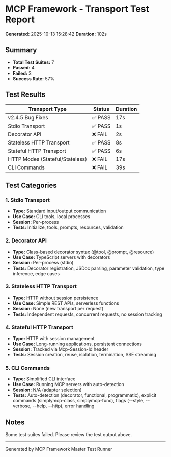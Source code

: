 # MCP Framework - Transport Test Report

**Generated:** 2025-10-13 15:28:42
**Duration:** 102s

## Summary

- **Total Test Suites:** 7
- **Passed:** 4
- **Failed:** 3
- **Success Rate:** 57%

## Test Results

| Transport Type | Status | Duration |
|----------------|--------|----------|
| v2.4.5 Bug Fixes | ✅ PASS | 17s |
| Stdio Transport | ✅ PASS | 1s |
| Decorator API | ❌ FAIL | 2s |
| Stateless HTTP Transport | ✅ PASS | 8s |
| Stateful HTTP Transport | ✅ PASS | 6s |
| HTTP Modes (Stateful/Stateless) | ❌ FAIL | 17s |
| CLI Commands | ❌ FAIL | 39s |

## Test Categories

### 1. Stdio Transport
- **Type:** Standard input/output communication
- **Use Case:** CLI tools, local processes
- **Session:** Per-process
- **Tests:** Initialize, tools, prompts, resources, validation

### 2. Decorator API
- **Type:** Class-based decorator syntax (@tool, @prompt, @resource)
- **Use Case:** TypeScript servers with decorators
- **Session:** Per-process (stdio)
- **Tests:** Decorator registration, JSDoc parsing, parameter validation, type inference, edge cases

### 3. Stateless HTTP Transport
- **Type:** HTTP without session persistence
- **Use Case:** Simple REST APIs, serverless functions
- **Session:** None (new transport per request)
- **Tests:** Independent requests, concurrent requests, no session tracking

### 4. Stateful HTTP Transport
- **Type:** HTTP with session management
- **Use Case:** Long-running applications, persistent connections
- **Session:** Tracked via Mcp-Session-Id header
- **Tests:** Session creation, reuse, isolation, termination, SSE streaming

### 5. CLI Commands
- **Type:** Simplified CLI interface
- **Use Case:** Running MCP servers with auto-detection
- **Session:** N/A (adapter selection)
- **Tests:** Auto-detection (decorator, functional, programmatic), explicit commands (simplymcp-class, simplymcp-func), flags (--style, --verbose, --help, --http), error handling

## Notes

Some test suites failed. Please review the test output above.

---

Generated by MCP Framework Master Test Runner
